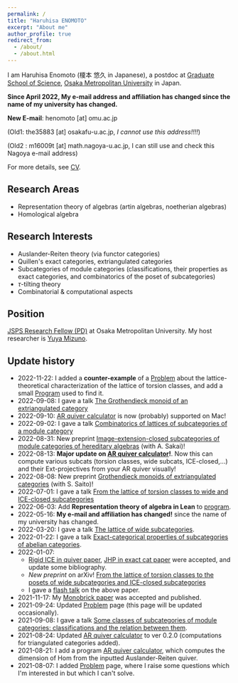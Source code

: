 ```yaml
---
permalink: /
title: "Haruhisa ENOMOTO"
excerpt: "About me"
author_profile: true
redirect_from:
  - /about/
  - /about.html
---
```


I am Haruhisa Enomoto (榎本 悠久 in Japanese), a postdoc at
[Graduate School of Science](https://www.omu.ac.jp/sci/en/),
[Osaka Metropolitan University](https://www.omu.ac.jp/en/) in Japan.


**Since April 2022, My e-mail address and affiliation has changed since the name of my university has changed.**

**New E-mail**:
henomoto [at] omu.ac.jp

(Old1: the35883 [at] osakafu-u.ac.jp,
*I cannot use this address!!!!*)

(Old2 : m16009t [at] math.nagoya-u.ac.jp,
I can still use and check this Nagoya e-mail address)

For more details, see [CV](/cv/).

## Research Areas
- Representation theory of algebras (artin algebras, noetherian algebras)
- Homological algebra

## Research Interests
- Auslander-Reiten theory (via functor categories)
- Quillen's exact categories, extriangulated categories
- Subcategories of module categories (classifications, their properties as exact categories, and combinatorics of the poset of subcategories)
- $\tau$-tilting theory
- Combinatorial & computational aspects

## Position
[JSPS Research Fellow (PD)](https://www.jsps.go.jp/english/e-pd/) at Osaka Metropolitan University. My host researcher is [Yuya Mizuno](https://researchmap.jp/y-mizuno?lang=en).

## Update history
- 2022-11-22: I added a **counter-example** of a [Problem](/problems/) about the lattice-theoretical characterization of the lattice of torsion classes, and add a small [Program](/codes/) used to find it.
- 2022-09-08: I gave a talk [The Grothendieck monoid of an extriangulated category](/talks/2022-09-08/)
- 2022-09-10: [AR quiver calculator](/codes/) is now (probably) supported on Mac!
- 2022-09-02: I gave a talk [Combinatorics of lattices of subcategories of a module category](/talks/2022-09-02/)
- 2022-08-31: New preprint [Image-extension-closed subcategories of module categories of hereditary algebras](/papers/ie-closed/) (with A. Sakai)!
- 2022-08-13: **Major update on [AR quiver calculator](/codes/)!**. Now this can compute various subcats (torsion classes, wide subcats, ICE-closed,...) and their Ext-projectives from your AR quiver visually!
- 2022-08-08: New preprint [Grothendieck monoids of extriangulated categories](/papers/et-monoid/) (with S. Saito)!
- 2022-07-01: I gave a talk [From the lattice of torsion classes to wide and ICE-closed subcategories](/talks/2022-07-01/) 
- 2022-06-03: Add **Representation theory of algebra in Lean** to [program](/codes/).
- 2022-05-16: **My e-mail and affiliation has changed!** since the name of my university has changed.
- 2022-03-20: I gave a talk [The lattice of wide subcategories](/talks/2022-03-20/).
- 2022-01-22: I gave a talk [Exact-categorical properties of subcategories of abelian categories](/talks/2022-01-18).
- 2022-01-07:
  - [Rigid ICE in quiver paper](/papers/rigidICE/), [JHP in exact cat paper](/papers/JHP/) were accepted, and update some bibliography.
  - *New preprint* on arXiv! [From the lattice of torsion classes to the posets of wide subcategories and ICE-closed subcategories](/papers/from-tors/)
  - I gave a [flash talk](/talks/2022-01-04/) on the above paper.
- 2021-11-17: My [Monobrick paper](/papers/mbrick/) was accepted and published.
- 2021-09-24: Updated [Problem](/problems/) page (this page will be updated occasionally).
- 2021-09-08: I gave a talk [Some classes of subcategories of module categories: classifications and the relation between them](/talks/2021-09-08/).
- 2021-08-24: Updated [AR quiver calculator](/codes/) to ver 0.2.0 (computations for triangulated categories added).
- 2021-08-21: I add a program [AR quiver calculator](/codes/), which computes the dimension of Hom from the inputted Auslander-Reiten quiver.
- 2021-08-07: I added [Problem](/problems/) page, where I raise some questions which I'm interested in but which I can't solve.